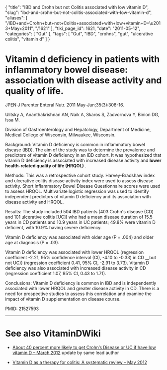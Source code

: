 {
    "title": "IBD and Crohn but not Colitis associated with low vitamin D",
    "slug": "ibd-and-crohn-but-not-colitis-associated-with-low-vitamin-d",
    "aliases": [
        "/IBD+and+Crohn+but+not+Colitis+associated+with+low+vitamin+D+\u2013+May+2011",
        "/1621"
    ],
    "tiki_page_id": 1621,
    "date": "2011-05-12",
    "categories": [
        "Gut"
    ],
    "tags": [
        "Gut",
        "IBD",
        "crohns",
        "gut",
        "ulcerative colitis",
        "vitamin d"
    ]
}


# Vitamin d deficiency in patients with inflammatory bowel disease: association with disease activity and quality of life.

JPEN J Parenter Enteral Nutr. 2011 May-Jun;35(3):308-16.

Ulitsky A, Ananthakrishnan AN, Naik A, Skaros S, Zadvornova Y, Binion DG, Issa M.

Division of Gastroenterology and Hepatology, Department of Medicine, Medical College of Wisconsin, Milwaukee, Wisconsin.

Background: Vitamin D deficiency is common in inflammatory bowel disease (IBD). The aim of the study was to determine the prevalence and predictors of vitamin D deficiency in an IBD cohort. It was hypothesized that vitamin D deficiency is associated with increased disease activity and  **lower health-related quality of life (HRQOL)** . 

Methods: This was a retrospective cohort study. Harvey-Bradshaw index and ulcerative colitis disease activity index were used to assess disease activity. Short Inflammatory Bowel Disease Questionnaire scores were used to assess HRQOL. Multivariate logistic regression was used to identify independent predictors of vitamin D deficiency and its association with disease activity and HRQOL. 

Results: The study included 504 IBD patients (403 Crohn's disease (CD) and 101 ulcerative colitis <span>[UC]</span>) who had a mean disease duration of 15.5 years in CD patients and 10.9 years in UC patients; 49.8% were vitamin D deficient, with 10.9% having severe deficiency. 

Vitamin D deficiency was associated with older age (P = .004) and older age at diagnosis (P = .03). 

Vitamin D deficiency was associated with lower HRQOL (regression coefficient -2.21, 95% confidence interval (CI), -4.10 to -0.33) in CD __but not UC)) (regression coefficient 0.41, 95% CI, -2.91 to 3.73). Vitamin D deficiency was also associated with increased disease activity in CD (regression coefficient 1.07, 95% CI, 0.43 to 1.71). 

Conclusions: Vitamin D deficiency is common in IBD and is independently associated with lower HRQOL and greater disease activity in CD. There is a need for prospective studies to assess this correlation and examine the impact of vitamin D supplementation on disease course.

PMID:     21527593 

- - - - - - - - - - 

# See also VitaminDWiki

* [About 40 percent more likely to get Crohn’s Disease or UC if have low vitamin D – March 2012](/posts/about-40-percent-more-likely-to-get-crohns-disease-or-uc-if-have-low-vitamin-d) update by same lead author

* [Vitamin D as a therapy for colitis: A systematic review – May 2012](/posts/vitamin-d-as-a-therapy-for-colitis-a-systematic-review)